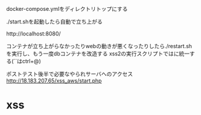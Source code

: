 docker-compose.ymlをディレクトリトップにする

./start.shを起動したら自動で立ち上がる


http://localhost:8080/

コンテナが立ち上がらなかったりwebの動きが悪くなったりしたら./restart.shを実行し、もう一度dbコンテナを改造する
xss2の実行スクリプトでは<script>alert(`***`)</script>に統一する(``はctrl+@)



ポストテスト後半で必要なやられサーバへのアクセス
http://18.183.207.65/xss_aws/start.php


# xss
